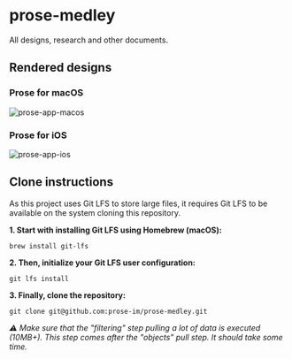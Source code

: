 # prose-medley

All designs, research and other documents.

## Rendered designs

### Prose for macOS

![prose-app-macos](https://user-images.githubusercontent.com/1451907/174251034-2a672878-ea2a-4537-b983-5816eb1b4fe6.jpg)

### Prose for iOS

![prose-app-ios](https://user-images.githubusercontent.com/1451907/174251056-fe0bad98-3826-4b03-bd3f-94cf825d90bb.jpg)

## Clone instructions

As this project uses Git LFS to store large files, it requires Git LFS to be available on the system cloning this repository.

**1. Start with installing Git LFS using Homebrew (macOS):**

`brew install git-lfs`

**2. Then, initialize your Git LFS user configuration:**

`git lfs install`

**3. Finally, clone the repository:**

`git clone git@github.com:prose-im/prose-medley.git`

_⚠️ Make sure that the "filtering" step pulling a lot of data is executed (10MB+). This step comes after the "objects" pull step. It should take some time._
